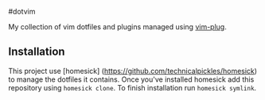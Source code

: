 #dotvim

My collection of vim dotfiles and plugins managed using [vim-plug](https://github.com/junegunn/vim-plug).

## Installation

This project use [homesick] (https://github.com/technicalpickles/homesick) to manage the dotfiles it contains. Once you've installed homesick add this repository using `homesick clone`. To finish installation run `homesick symlink`.

